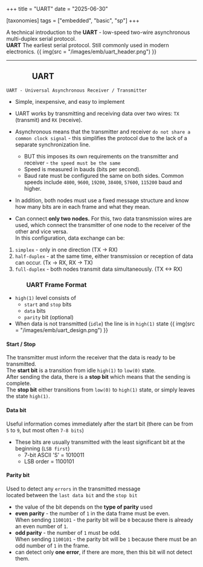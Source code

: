 +++
title = "UART"
date = "2025-06-30"

[taxonomies]
tags = ["embedded", "basic", "sp"]
+++

A technical introduction to the **UART** - low-speed two-wire asynchronous multi-duplex serial protocol.  
**UART** The earliest serial protocol. Still commonly used in modern electronics.
{{ img(src = "/images/emb/uart_header.png") }}
<!-- more -->
---

## &emsp;&emsp;&emsp; UART
`UART - Universal Asynchronous Receiver / Transmitter`
* Simple, inexpensive, and easy to implement
* UART works by transmitting and receiving data over two wires: `TX` (transmit) and `RX` (receive).
* Asynchronous means that the transmitter and receiver `do not share a common clock signal` - this simplifies the protocol due to the lack of a separate synchronization line.
    * BUT this imposes its own requirements on the transmitter and receiver - `the speed must be the same`
    * Speed ​​is measured in bauds (bits per second).
    * Baud rate must be configured the same on both sides. Common speeds include `4800`, `9600`, `19200`, `38400`, `57600`, `115200` baud and higher.  
* In addition, both nodes must use a fixed message structure and know how many bits are in each frame and what they mean.  

* Can connect **only two nodes.** For this, two data transmission wires are used, which connect the transmitter of one node to the receiver of the other and vice versa.   
In this configuration, data exchange can be:
1. `simplex` - only in one direction (TX -> RX)
2. `half-duplex` - at the same time, either transmission or reception of data can occur. (Tx -> RX, RX -> TX)
3. `full-duplex` - both nodes transmit data simultaneously. (TX <-> RX)

### &emsp;&emsp;&emsp; UART Frame Format
* `high(1)` level consists of
    * `start` and `stop` bits
    * `data` bits
    * `parity` bit (optional)
* When data is not transmitted (`idle`) the line is in `high(1)` state
{{ img(src = "/images/emb/uart_design.png") }}

#### Start / Stop
The transmitter must inform the receiver that the data is ready to be transmitted.  
The **start bit** is a transition from idle `high(1)` to `low(0)` state.  
After sending the data, there is a **stop bit** which means that the sending is complete.  
The **stop bit** either transitions from `low(0)` to `high(1)` state, or simply leaves the state `high(1)`.

#### Data bit
Useful information comes immediately after the start bit (there can be from `5` to `9`, but most often `7-8 bits`)
* These bits are usually transmitted with the least significant bit at the beginning (`LSB first`)
    * 7-bit ASCII 'S' = 1010011
    * LSB order = 1100101

#### Parity bit
Used to detect any `errors` in the transmitted message  
located between the `last data bit` and the `stop bit`  
* the value of the bit depends on the **type of parity** used
* **even parity** - the number of `1` in the data frame must be even.   
    When sending `1100101` - the parity bit will be `0` because there is already an even number of `1`.
* **odd parity** - the number of `1` must be odd.  
    When sending `1100101` - the parity bit will be `1` because there must be an odd number of `1` in the frame.
* can detect only **one error**, if there are more, then this bit will not detect them.